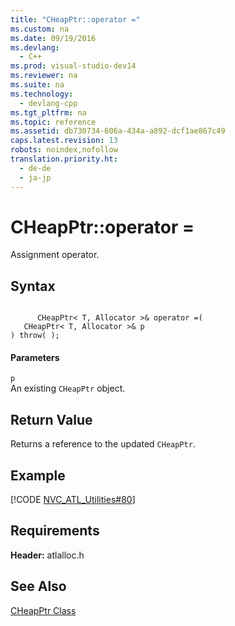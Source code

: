 ```yaml
---
title: "CHeapPtr::operator ="
ms.custom: na
ms.date: 09/19/2016
ms.devlang: 
  - C++
ms.prod: visual-studio-dev14
ms.reviewer: na
ms.suite: na
ms.technology: 
  - devlang-cpp
ms.tgt_pltfrm: na
ms.topic: reference
ms.assetid: db730734-606a-434a-a892-dcf1ae867c49
caps.latest.revision: 13
robots: noindex,nofollow
translation.priority.ht: 
  - de-de
  - ja-jp
---
```

# CHeapPtr::operator =
Assignment operator.  
  
## Syntax  
  
```  
  
      CHeapPtr< T, Allocator >& operator =(  
   CHeapPtr< T, Allocator >& p   
) throw( );  
```  
  
#### Parameters  
 `p`  
 An existing `CHeapPtr` object.  
  
## Return Value  
 Returns a reference to the updated `CHeapPtr`.  
  
## Example  
 [!CODE [NVC_ATL_Utilities#80](../CodeSnippet/VS_Snippets_Cpp/NVC_ATL_Utilities#80)]  
  
## Requirements  
 **Header:** atlalloc.h  
  
## See Also  
 [CHeapPtr Class](../vs140/CHeapPtr-Class.md)